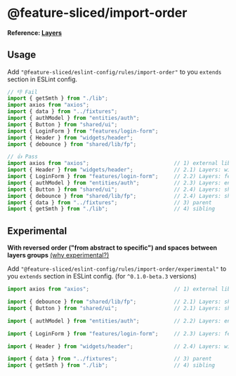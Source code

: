 # @feature-sliced/import-order

#### Reference: [Layers](https://feature-sliced.design/docs/reference/layers)

## Usage

Add `"@feature-sliced/eslint-config/rules/import-order"` to you `extends` section in ESLint config.

```js
// 👎 Fail
import { getSmth } from "./lib";
import axios from "axios";
import { data } from "../fixtures";
import { authModel } from "entities/auth";
import { Button } from "shared/ui";
import { LoginForm } from "features/login-form";
import { Header } from "widgets/header";
import { debounce } from "shared/lib/fp";

// 👍 Pass
import axios from "axios";                           // 1) external libs
import { Header } from "widgets/header";             // 2.1) Layers: widgets
import { LoginForm } from "features/login-form";     // 2.2) Layers: features
import { authModel } from "entities/auth";           // 2.3) Layers: entities
import { Button } from "shared/ui";                  // 2.4) Layers: shared
import { debounce } from "shared/lib/fp";            // 2.4) Layers: shared
import { data } from "../fixtures";                  // 3) parent
import { getSmth } from "./lib";                     // 4) sibling
```

## Experimental

**With reversed order ("from abstract to specific") and spaces between layers groups**
[(why experimental?)](https://github.com/feature-sliced/eslint-config/issues/85)

Add `"@feature-sliced/eslint-config/rules/import-order/experimental"` to you `extends` section in ESLint config. (for `^0.1.0-beta.3` versions)

```js
import axios from "axios";                           // 1) external libs

import { debounce } from "shared/lib/fp";            // 2.1) Layers: shared
import { Button } from "shared/ui";                  // 2.1) Layers: shared

import { authModel } from "entities/auth";           // 2.2) Layers: entities

import { LoginForm } from "features/login-form";     // 2.3) Layers: features

import { Header } from "widgets/header";             // 2.4) Layers: widgets

import { data } from "../fixtures";                  // 3) parent
import { getSmth } from "./lib";                     // 4) sibling
```
